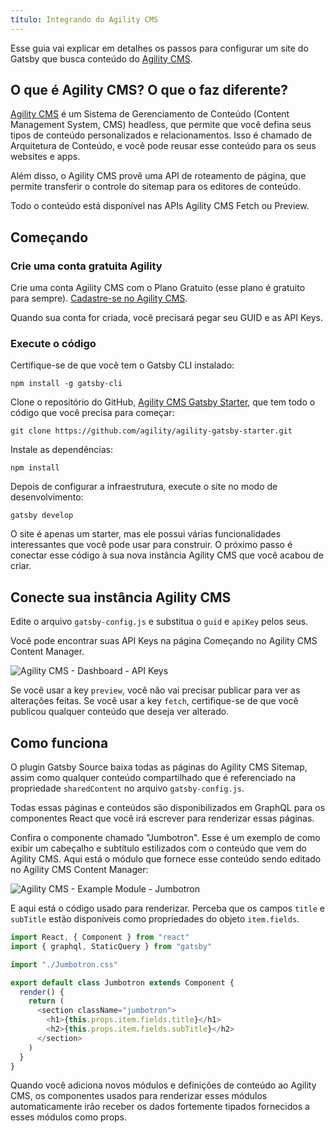```yaml
---
título: Integrando do Agility CMS
---
```


Esse guia vai explicar em detalhes os passos para configurar um site do Gatsby que busca conteúdo do [Agility CMS](https://agilitycms.com/).

## O que é Agility CMS? O que o faz diferente?

[Agility CMS](https://agilitycms.com/) é um Sistema de Gerenciamento de Conteúdo (Content Management System, CMS) headless, que permite que você defina seus tipos de conteúdo personalizados e relacionamentos. Isso é chamado de Arquitetura de Conteúdo, e você pode reusar esse conteúdo para os seus websites e apps.

Além disso, o Agility CMS provê uma API de roteamento de página, que permite transferir o controle do sitemap para os editores de conteúdo.

Todo o conteúdo está disponível nas APIs Agility CMS Fetch ou Preview.

## Começando

### Crie uma conta gratuita Agility

Crie uma conta Agility CMS com o Plano Gratuito (esse plano é gratuito para sempre). [Cadastre-se no Agility CMS](https://account.agilitycms.com/sign-up?product=agility-free).

Quando sua conta for criada, você precisará pegar seu GUID e as API Keys.

### Execute o código

Certifique-se de que você tem o Gatsby CLI instalado:

```shell
npm install -g gatsby-cli
```

Clone o repositório do GitHub, [Agility CMS Gatsby Starter](https://github.com/agility/agility-gatsby-starter), que tem todo o código que você precisa para começar:

```shell
git clone https://github.com/agility/agility-gatsby-starter.git
```

Instale as dependências:

```shell
npm install
```

Depois de configurar a infraestrutura, execute o site no modo de desenvolvimento:

```shell
gatsby develop
```

O site é apenas um starter, mas ele possui várias funcionalidades interessantes que você pode usar para construir. O próximo passo é conectar esse código à sua nova instância Agility CMS que você acabou de criar.

## Conecte sua instância Agility CMS

Edite o arquivo `gatsby-config.js` e substitua o `guid` e `apiKey` pelos seus.

Você pode encontrar suas API Keys na página Começando no Agility CMS Content Manager.

![Agility CMS - Dashboard - API Keys](./images/agilitycms-api-keys.png)

Se você usar a key `preview`, você não vai precisar publicar para ver as alterações feitas. Se você usar a key `fetch`, certifique-se de que você publicou qualquer conteúdo que deseja ver alterado.

## Como funciona

O plugin Gatsby Source baixa todas as páginas do Agility CMS Sitemap, assim como qualquer conteúdo compartilhado que é referenciado na propriedade `sharedContent` no arquivo `gatsby-config.js`.

Todas essas páginas e conteúdos são disponibilizados em GraphQL para os componentes React que você irá escrever para renderizar essas páginas.

Confira o componente chamado "Jumbotron". Esse é um exemplo de como exibir um cabeçalho e subtítulo estilizados com o conteúdo que vem do Agility CMS. Aqui está o módulo que fornece esse conteúdo sendo editado no Agility CMS Content Manager:

![Agility CMS - Example Module - Jumbotron](./images/agilitycms-jumbotron.png)

E aqui está o código usado para renderizar. Perceba que os campos `title` e `subTitle` estão disponíveis como propriedades do objeto `item.fields`.

```jsx:title=src/modules/Jumbotron.js
import React, { Component } from "react"
import { graphql, StaticQuery } from "gatsby"

import "./Jumbotron.css"

export default class Jumbotron extends Component {
  render() {
    return (
      <section className="jumbotron">
        <h1>{this.props.item.fields.title}</h1>
        <h2>{this.props.item.fields.subTitle}</h2>
      </section>
    )
  }
}
```

Quando você adiciona novos módulos e definições de conteúdo ao Agility CMS, os componentes usados para renderizar esses módulos automaticamente irão receber os dados fortemente tipados fornecidos a esses módulos como props.